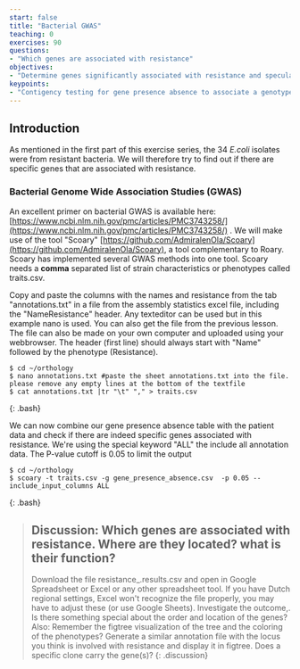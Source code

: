 ```yaml
---
start: false
title: "Bacterial GWAS"
teaching: 0
exercises: 90
questions:
- "Which genes are associated with resistance"
objectives:
- "Determine genes significantly associated with resistance and speculate why"
keypoints:
- "Contigency testing for gene presence absence to associate a genotype with a phenotype, similar to GWAS in clinical genetics is possible with bacterial genomes"
---
```


## Introduction

As mentioned in the first part of this exercise series, the 34 *E.coli* isolates were from resistant bacteria. We will therefore try to find out if there are specific genes that are associated with resistance. 

### Bacterial Genome Wide Association Studies (GWAS)

An excellent primer on bacterial GWAS is available here: [https://www.ncbi.nlm.nih.gov/pmc/articles/PMC3743258/](https://www.ncbi.nlm.nih.gov/pmc/articles/PMC3743258/) . We will make use of the tool "Scoary" [https://github.com/AdmiralenOla/Scoary](https://github.com/AdmiralenOla/Scoary), a tool complementary to Roary. Scoary has implemented several GWAS methods into one tool. Scoary needs a **comma** separated list of strain characteristics or phenotypes called traits.csv. 

Copy and paste the columns with the names and resistance from the tab "annotations.txt" in a file from the assembly statistics excel file, including the "Name<tab>Resistance" header. Any texteditor can be used but in this example nano is used. You can also get the file from the previous lesson. The file can also be made on your own computer and uploaded using your webbrowser. The header (first line) should always start with "Name" followed by the phenotype (Resistance). 

~~~
$ cd ~/orthology
$ nano annotations.txt #paste the sheet annotations.txt into the file. please remove any empty lines at the bottom of the textfile
$ cat annotations.txt |tr "\t" "," > traits.csv
~~~
{: .bash}

We can now combine our gene presence absence table with the patient data and check if there are indeed specific genes associated with resistance. We're using the special keyword "ALL" the include all annotation data. The P-value cutoff is 0.05 to limit the output

~~~
$ cd ~/orthology
$ scoary -t traits.csv -g gene_presence_absence.csv  -p 0.05 --include_input_columns ALL
~~~
{: .bash}


> ## Discussion: Which genes are associated with resistance. Where are they located? what is their function?
> Download the file resistance_<date>.results.csv and open in Google Spreadsheet or Excel or any other spreadsheet tool. If you have Dutch regional settings, Excel won't recognize the file properly, you may have to adjust these (or use Google Sheets). Investigate the outcome,. Is there something special about the order and location of the genes?  Also: Remember the figtree visualization of the tree and the coloring of the phenotypes? Generate a similar annotation file with the locus you think is involved with resistance and display it in figtree. Does a specific clone carry the gene(s)? 
{: .discussion}

